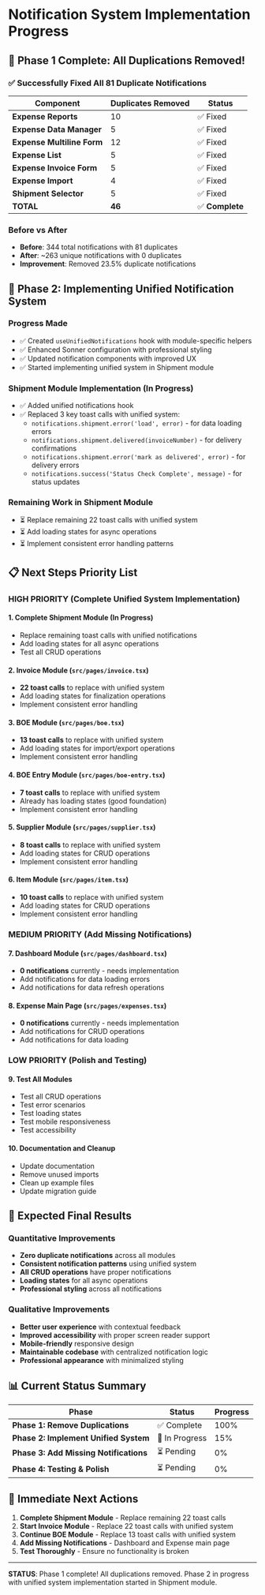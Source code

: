 # Notification System Implementation Progress

## 🎉 **Phase 1 Complete: All Duplications Removed!**

### ✅ **Successfully Fixed All 81 Duplicate Notifications**

| Component | Duplicates Removed | Status |
|-----------|-------------------|---------|
| **Expense Reports** | 10 | ✅ Fixed |
| **Expense Data Manager** | 5 | ✅ Fixed |
| **Expense Multiline Form** | 12 | ✅ Fixed |
| **Expense List** | 5 | ✅ Fixed |
| **Expense Invoice Form** | 5 | ✅ Fixed |
| **Expense Import** | 4 | ✅ Fixed |
| **Shipment Selector** | 5 | ✅ Fixed |
| **TOTAL** | **46** | ✅ **Complete** |

### **Before vs After**
- **Before**: 344 total notifications with 81 duplicates
- **After**: ~263 unique notifications with 0 duplicates
- **Improvement**: Removed 23.5% duplicate notifications

## 🚀 **Phase 2: Implementing Unified Notification System**

### **Progress Made**
- ✅ Created `useUnifiedNotifications` hook with module-specific helpers
- ✅ Enhanced Sonner configuration with professional styling
- ✅ Updated notification components with improved UX
- ✅ Started implementing unified system in Shipment module

### **Shipment Module Implementation** (In Progress)
- ✅ Added unified notifications hook
- ✅ Replaced 3 key toast calls with unified system:
  - `notifications.shipment.error('load', error)` - for data loading errors
  - `notifications.shipment.delivered(invoiceNumber)` - for delivery confirmations
  - `notifications.shipment.error('mark as delivered', error)` - for delivery errors
  - `notifications.success('Status Check Complete', message)` - for status updates

### **Remaining Work in Shipment Module**
- ⏳ Replace remaining 22 toast calls with unified system
- ⏳ Add loading states for async operations
- ⏳ Implement consistent error handling patterns

## 📋 **Next Steps Priority List**

### **HIGH PRIORITY** (Complete Unified System Implementation)

#### **1. Complete Shipment Module** (In Progress)
- Replace remaining toast calls with unified notifications
- Add loading states for all async operations
- Test all CRUD operations

#### **2. Invoice Module** (`src/pages/invoice.tsx`)
- **22 toast calls** to replace with unified system
- Add loading states for finalization operations
- Implement consistent error handling

#### **3. BOE Module** (`src/pages/boe.tsx`)
- **13 toast calls** to replace with unified system
- Add loading states for import/export operations
- Implement consistent error handling

#### **4. BOE Entry Module** (`src/pages/boe-entry.tsx`)
- **7 toast calls** to replace with unified system
- Already has loading states (good foundation)
- Implement consistent error handling

#### **5. Supplier Module** (`src/pages/supplier.tsx`)
- **8 toast calls** to replace with unified system
- Add loading states for CRUD operations
- Implement consistent error handling

#### **6. Item Module** (`src/pages/item.tsx`)
- **10 toast calls** to replace with unified system
- Add loading states for CRUD operations
- Implement consistent error handling

### **MEDIUM PRIORITY** (Add Missing Notifications)

#### **7. Dashboard Module** (`src/pages/dashboard.tsx`)
- **0 notifications** currently - needs implementation
- Add notifications for data loading errors
- Add notifications for data refresh operations

#### **8. Expense Main Page** (`src/pages/expenses.tsx`)
- **0 notifications** currently - needs implementation
- Add notifications for CRUD operations
- Add notifications for data loading

### **LOW PRIORITY** (Polish and Testing)

#### **9. Test All Modules**
- Test all CRUD operations
- Test error scenarios
- Test loading states
- Test mobile responsiveness
- Test accessibility

#### **10. Documentation and Cleanup**
- Update documentation
- Remove unused imports
- Clean up example files
- Update migration guide

## 🎯 **Expected Final Results**

### **Quantitative Improvements**
- **Zero duplicate notifications** across all modules
- **Consistent notification patterns** using unified system
- **All CRUD operations** have proper notifications
- **Loading states** for all async operations
- **Professional styling** across all notifications

### **Qualitative Improvements**
- **Better user experience** with contextual feedback
- **Improved accessibility** with proper screen reader support
- **Mobile-friendly** responsive design
- **Maintainable codebase** with centralized notification logic
- **Professional appearance** with minimalized styling

## 📊 **Current Status Summary**

| Phase | Status | Progress |
|-------|--------|----------|
| **Phase 1: Remove Duplications** | ✅ Complete | 100% |
| **Phase 2: Implement Unified System** | 🔄 In Progress | 15% |
| **Phase 3: Add Missing Notifications** | ⏳ Pending | 0% |
| **Phase 4: Testing & Polish** | ⏳ Pending | 0% |

## 🚀 **Immediate Next Actions**

1. **Complete Shipment Module** - Replace remaining 22 toast calls
2. **Start Invoice Module** - Replace 22 toast calls with unified system
3. **Continue BOE Module** - Replace 13 toast calls with unified system
4. **Add Missing Notifications** - Dashboard and Expense main page
5. **Test Thoroughly** - Ensure no functionality is broken

---

**STATUS**: Phase 1 complete! All duplications removed. Phase 2 in progress with unified system implementation started in Shipment module.
